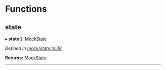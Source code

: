 

# Functions

<a id="state"></a>

##  state

▸ **state**(): [MockState](_mock_types_d_.md#mockstate)

*Defined in [mock/state.ts:38](https://github.com/polkadot-js/api/blob/60d874c/packages/api-provider/src/mock/state.ts#L38)*

**Returns:** [MockState](_mock_types_d_.md#mockstate)

___

